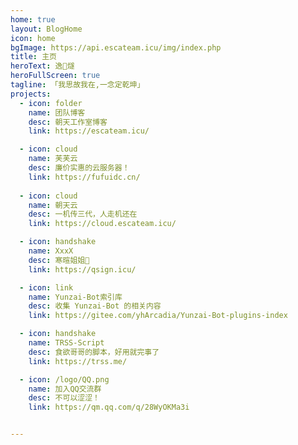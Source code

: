 ```yaml
---
home: true
layout: BlogHome
icon: home
bgImage: https://api.escateam.icu/img/index.php
title: 主页
heroText: 逸🌠燧
heroFullScreen: true
tagline: 「我思故我在,一念定乾坤」
projects:
  - icon: folder
    name: 团队博客
    desc: 朝天工作室博客
    link: https://escateam.icu/

  - icon: cloud
    name: 芙芙云
    desc: 廉价实惠的云服务器！
    link: https://fufuidc.cn/
    
  - icon: cloud
    name: 朝天云
    desc: 一机传三代，人走机还在
    link: https://cloud.escateam.icu/

  - icon: handshake
    name: XxxX
    desc: 寒暄姐姐🤤
    link: https://qsign.icu/

  - icon: link
    name: Yunzai-Bot索引库
    desc: 收集 Yunzai-Bot 的相关内容
    link: https://gitee.com/yhArcadia/Yunzai-Bot-plugins-index

  - icon: handshake
    name: TRSS-Script
    desc: 食欲哥哥的脚本，好用就完事了
    link: https://trss.me/

  - icon: /logo/QQ.png
    name: 加入QQ交流群
    desc: 不可以涩涩！
    link: https://qm.qq.com/q/28WyOKMa3i


---
```

